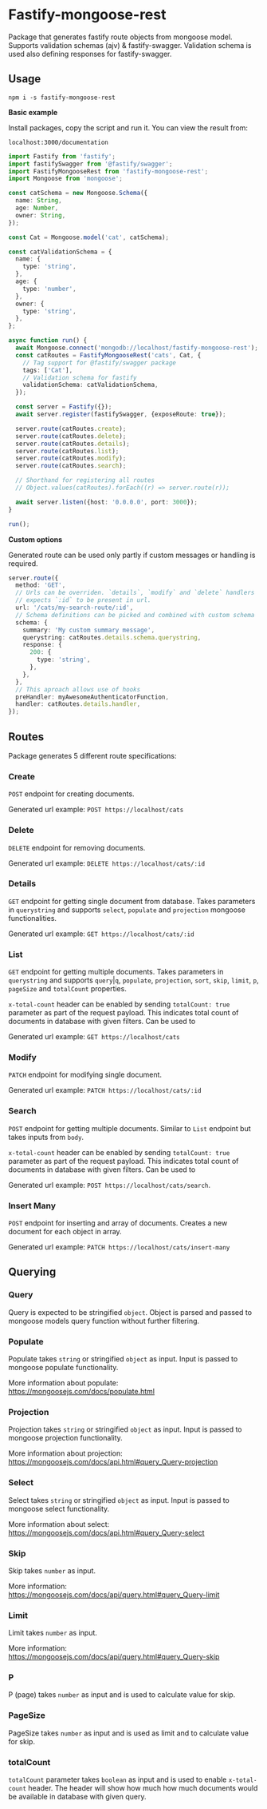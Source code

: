 # Fastify-mongoose-rest

Package that generates fastify route objects from mongoose model. Supports validation schemas (ajv) & fastify-swagger. Validation schema is used also defining responses for fastify-swagger.

## Usage

```
npm i -s fastify-mongoose-rest
```

**Basic example**

Install packages, copy the script and run it. You can view the result from:

`localhost:3000/documentation`

```ts
import Fastify from 'fastify';
import fastifySwagger from '@fastify/swagger';
import FastifyMongooseRest from 'fastify-mongoose-rest';
import Mongoose from 'mongoose';

const catSchema = new Mongoose.Schema({
  name: String,
  age: Number,
  owner: String,
});

const Cat = Mongoose.model('cat', catSchema);

const catValidationSchema = {
  name: {
    type: 'string',
  },
  age: {
    type: 'number',
  },
  owner: {
    type: 'string',
  },
};

async function run() {
  await Mongoose.connect('mongodb://localhost/fastify-mongoose-rest');
  const catRoutes = FastifyMongooseRest('cats', Cat, {
    // Tag support for @fastify/swagger package
    tags: ['Cat'],
    // Validation schema for fastify
    validationSchema: catValidationSchema,
  });

  const server = Fastify({});
  await server.register(fastifySwagger, {exposeRoute: true});

  server.route(catRoutes.create);
  server.route(catRoutes.delete);
  server.route(catRoutes.details);
  server.route(catRoutes.list);
  server.route(catRoutes.modify);
  server.route(catRoutes.search);

  // Shorthand for registering all routes
  // Object.values(catRoutes).forEach((r) => server.route(r));

  await server.listen({host: '0.0.0.0', port: 3000});
}

run();
```

**Custom options**

Generated route can be used only partly if custom messages or handling is required.

```ts
server.route({
  method: 'GET',
  // Urls can be overriden. `details`, `modify` and `delete` handlers
  // expects `:id` to be present in url.
  url: '/cats/my-search-route/:id',
  // Schema definitions can be picked and combined with custom schema
  schema: {
    summary: 'My custom summary message',
    querystring: catRoutes.details.schema.querystring,
    response: {
      200: {
        type: 'string',
      },
    },
  },
  // This aproach allows use of hooks
  preHandler: myAwesomeAuthenticatorFunction,
  handler: catRoutes.details.handler,
});
```

## Routes

Package generates 5 different route specifications:

### Create

`POST` endpoint for creating documents.

Generated url example: `POST https://localhost/cats`

### Delete

`DELETE` endpoint for removing documents.

Generated url example: `DELETE https://localhost/cats/:id`

### Details

`GET` endpoint for getting single document from database.
Takes parameters in `querystring` and supports `select`, `populate` and `projection` mongoose functionalities.

Generated url example: `GET https://localhost/cats/:id`

### List

`GET` endpoint for getting multiple documents.
Takes parameters in `querystring` and supports `query`|`q`, `populate`, `projection`, `sort`, `skip`, `limit`, `p`, `pageSize` and `totalCount` properties.

`x-total-count` header can be enabled by sending `totalCount: true` parameter as part of the request payload. This indicates total count of documents in database with given filters. Can be used to

Generated url example: `GET https://localhost/cats`

### Modify

`PATCH` endpoint for modifying single document.

Generated url example: `PATCH https://localhost/cats/:id`

### Search

`POST` endpoint for getting multiple documents. Similar to `List` endpoint but takes inputs from `body`.

`x-total-count` header can be enabled by sending `totalCount: true` parameter as part of the request payload. This indicates total count of documents in database with given filters. Can be used to

Generated url example: `POST https://localhost/cats/search`.

### Insert Many

`POST` endpoint for inserting and array of documents. Creates a new document for each object in array.

Generated url example: `PATCH https://localhost/cats/insert-many`

## Querying

### Query

Query is expected to be stringified `object`. Object is parsed and passed to mongoose models query function without further filtering.

### Populate

Populate takes `string` or stringified `object` as input. Input is passed to mongoose populate functionality.

More information about populate: https://mongoosejs.com/docs/populate.html

### Projection

Projection takes `string` or stringified `object` as input. Input is passed to mongoose projection functionality.

More information about projection: https://mongoosejs.com/docs/api.html#query_Query-projection

### Select

Select takes `string` or stringified `object` as input. Input is passed to mongoose select functionality.

More information about select: https://mongoosejs.com/docs/api.html#query_Query-select

### Skip

Skip takes `number` as input.

More information: https://mongoosejs.com/docs/api/query.html#query_Query-limit

### Limit

Limit takes `number` as input.

More information: https://mongoosejs.com/docs/api/query.html#query_Query-skip

### P

P (page) takes `number` as input and is used to calculate value for skip.

### PageSize

PageSize takes `number` as input and is used as limit and to calculate value for skip.

### totalCount

`totalCount` parameter takes `boolean` as input and is used to enable `x-total-count` header. The header will show how much how much documents would be available in database with given query.

